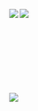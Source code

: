 <p align="center"> 
   <a href="https://github.com/NagrandHero"> 
   <img align="left" src="https://github-readme-stats.vercel.app/api?username=nagrandhero&count_private=true&show_icons=true&theme=merko&include_all_commits=true&custom_title=NagrandHero%27s%20Git%20Hub%20Stats&title_color=7A7ADB&icon_color=2234AE&text_color=D3D3D3&bg_color=0,000000,130F40"/></a> 
 <a href="https://github.com/NagrandHero"> 
   <img align="left" src="https://github-readme-stats.vercel.app/api/top-langs/?username=nagrandhero&langs_count=9&hide=shaderlab,hlsl&exclude_repo=The-Purge&theme=merko&custom_title=Top%20Languages&layout=compact&title_color=7A7ADB&icon_color=2234AE&text_color=D3D3D3&bg_color=0,000000,130F40"/></a> 
 </p> 
 <br/><br/><br/><br/><br/><br/><br/><br/> 
 <p> 
   <a href="https://github.com/NagrandHero"><img align="bottom" src="https://komarev.com/ghpvc/?username=nagrandhero&label=Profile+Views"/></a> 
 </p> 
